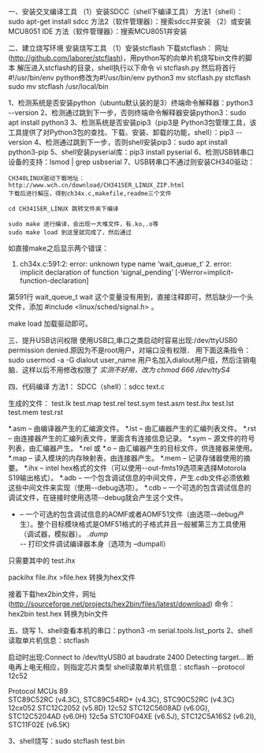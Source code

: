 一、安装交叉编译工具
（1）安装SDCC（shell下编译工具）
方法1（shell）：sudo apt-get install sdcc
方法2（软件管理器）：搜索sdcc并安装
（2）或安装MCU8051 IDE
方法（软件管理器）：搜索MCU8051并安装

二、建立烧写环境
安装烧写工具
（1）安装stcflash
下载stcflash： 网址(http://github.com/laborer/stcflash)，用python写的向单片机烧写bin文件的脚本
解压进入stcflash的目录，shell执行以下命令
vi stcflash.py
然后将首行#!/usr/bin/env python修改为#!/usr/bin/env python3
mv stcflash.py stcflash
sudo mv stcflash /usr/local/bin


1、检测系统是否安装python（ubuntu默认装的是3）终端命令解释器：python3 --version
2、检测通过跳到下一步，否则终端命令解释器安装python3：sudo apt install python3
3、检测系统是否安装pip3（pip3是 Python3包管理工具，该工具提供了对Python3包的查找、下载、安装、卸载的功能，shell）：pip3 --version
4、检测通过跳到下一步，否则shell安装pip3：sudo apt install python3-pip
5、shell安装pyserial库：pip3 install pyserial
6、检测USB转串口设备的支持：lsmod | grep usbserial
7、USB转串口不通过则安装CH340驱动：

    CH340LINUX驱动下载地址：http://www.wch.cn/download/CH341SER_LINUX_ZIP.html
    下载后进行解压，得到ch34x.c,makefile,readme三个文件

    cd CH341SER_LINUX 跳转文件夹下编译

    sudo make 进行编译，会出现一大堆文件，有.ko,.o等
    sudo make load 到这里就完成了，然后通过

如直接make之后显示两个错误：

1. ch34x.c:591:2: error: unknown type name ‘wait_queue_t’ 2. error: implicit declaration of function ‘signal_pending’ [-Werror=implicit-function-declaration]

第591行 wait_queue_t wait 这个变量没有用到，直接注释即可，然后缺少一个头文件，添加 #include <linux/sched/signal.h> 。

make load 加载驱动即可。


三、提升USB访问权限
使用USB口,串口之类启动时容易出现:/dev/ttyUSB0 permission denied.原因为不是root用户，对端口没有权限．
用下面这条指令：
sudo usermod -a -G dialout user_name
用户名加入dialout用户组，然后注销电脑．这样以后不用修改权限了
*实测不好用，改为 chmod 666 /dev/ttyS4*


四、代码编译
方法1：
SDCC（shell）：sdcc text.c

生成的文件：
test.lk test.map test.rel test.sym test.asm test.ihx test.lst test.mem test.rst

*.asm – 由编译器产生的汇编源文件。
*.lst – 由汇编器产生的汇编列表文件。
*.rst – 由连接器产生的汇编列表文件，里面含有连接信息记录。
*.sym – 源文件的符号列表，由汇编器产生。
*.rel 或 *.o – 由汇编器产生的目标文件，供连接器来使用。
*.map – 读入模块的内存映射表，由连接器产生。
*.mem – 记录存储器使用的摘要。
*.ihx – intel hex格式的文件（可以使用--out-fmts19选项来选择Motorola S19输出格式）。
*.adb – 一个包含调试信息的中间文件，产生.cdb文件必须依赖这些中间文件来实现（使用--debug选项）。
*.cdb – 一个可选的包含调试信息的调试文件，在链接时使用选项--debug就会产生这个文件。
* – 一个可选的包含调试信息的AOMF或者AOMF51文件（由选项--debug产生）。整个目标模块格式是OMF51格式的子格式并且一般被第三方工具使用（调试器，模拟器）。
*.dump* -- 打印文件调试编译器本身（选项为 –dumpall）

只需要其中的 test.ihx

packihx file.ihx >file.hex 转换为hex文件

接着下载hex2bin文件，网址(http://sourceforge.net/projects/hex2bin/files/latest/download)
命令：hex2bin test.hex  转换为bin文件

五、烧写
1、shell查看本机的串口：python3 -m serial.tools.list_ports
2、shell读取单片机信息：stcflash

启动时出现:Connect to /dev/ttyUSB0 at baudrate 2400
Detecting target...
断电再上电无相应，则指定芯片类型
shell读取单片机信息：stcflash --protocol 12c52

Protocol	                                                       MCUs
89         
	                              STC89C52RC (v4.3C), STC89C54RD+ (v4.3C), STC90C52RC (v4.3C)
12cx052	                              STC12C2052 (v5.8D)
12c52	                              STC12C5608AD (v6.0G), STC12C5204AD (v6.0H)
12c5a	                              STC10F04XE (v6.5J), STC12C5A16S2 (v6.2I), STC11F02E (v6.5K)
 
3、shell烧写：sudo stcflash test.bin


